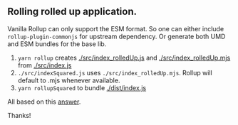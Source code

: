## Rolling rolled up application.

Vanilla Rollup can only support the ESM format. So one can either include `rollup-plugin-commonjs` for upstream dependency. Or generate both UMD and ESM bundles for the base lib.

1. `yarn rollup` creates [./src/index_rolledUp.js](./src/index_rolledUp.js) and [./src/index_rolledUp.mjs](./src/index_rolledUp.mjs) from [./src/index.js](./src/index.js)
2. `./src/indexSquared.js` uses `./src/index_rolledUp.mjs`. Rollup will default to .mjs whenever available.
3. `yarn rollupSquared` to bundle [./dist/index.js](./dist/index.js)

All based on this [answer](https://github.com/rollup/rollup/issues/2346).

Thanks!
